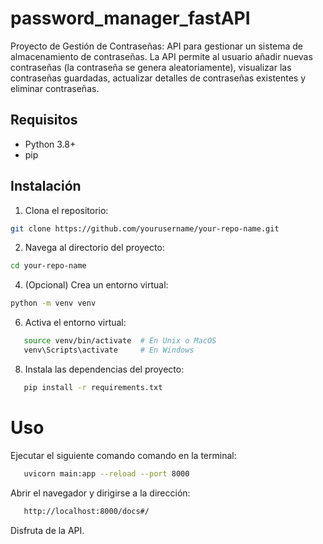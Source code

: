 # password_manager_fastAPI
Proyecto de Gestión de Contraseñas: API para gestionar un sistema de almacenamiento de contraseñas. 
La API permite al usuario añadir nuevas contraseñas (la contraseña se genera aleatoriamente), 
visualizar las contraseñas guardadas, actualizar detalles de contraseñas existentes y eliminar contraseñas.

## Requisitos
- Python 3.8+
- pip

## Instalación

1. Clona el repositorio:

```bash
git clone https://github.com/yourusername/your-repo-name.git
```

2. Navega al directorio del proyecto:

```bash
cd your-repo-name
```
   
4. (Opcional) Crea un entorno virtual:

```bash
python -m venv venv
```
  
6. Activa el entorno virtual:

```bash
   source venv/bin/activate  # En Unix o MacOS
   venv\Scripts\activate     # En Windows
```

   
8. Instala las dependencias del proyecto:
   
```bash
   pip install -r requirements.txt
```
   
# Uso
Ejecutar el siguiente comando comando en la terminal:

```bash
   uvicorn main:app --reload --port 8000
```

Abrir el navegador y dirigirse a la dirección:
```bash
   http://localhost:8000/docs#/
```

Disfruta de la API.
